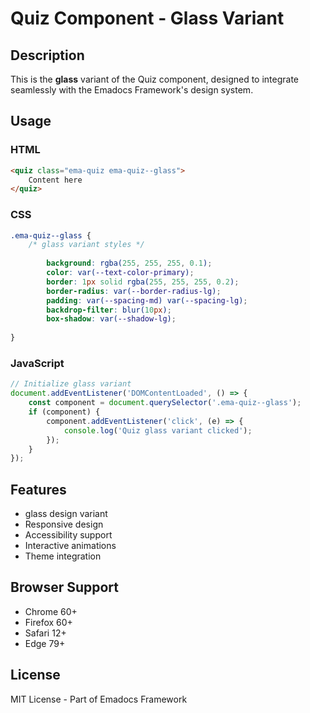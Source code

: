 # Quiz Component - Glass Variant

## Description
This is the **glass** variant of the Quiz component, designed to integrate seamlessly with the Emadocs Framework's design system.

## Usage

### HTML
```html
<quiz class="ema-quiz ema-quiz--glass">
    Content here
</quiz>
```

### CSS
```css
.ema-quiz--glass {
    /* glass variant styles */
    
        background: rgba(255, 255, 255, 0.1);
        color: var(--text-color-primary);
        border: 1px solid rgba(255, 255, 255, 0.2);
        border-radius: var(--border-radius-lg);
        padding: var(--spacing-md) var(--spacing-lg);
        backdrop-filter: blur(10px);
        box-shadow: var(--shadow-lg);
    
}
```

### JavaScript
```javascript
// Initialize glass variant
document.addEventListener('DOMContentLoaded', () => {
    const component = document.querySelector('.ema-quiz--glass');
    if (component) {
        component.addEventListener('click', (e) => {
            console.log('Quiz glass variant clicked');
        });
    }
});
```

## Features
- glass design variant
- Responsive design
- Accessibility support
- Interactive animations
- Theme integration

## Browser Support
- Chrome 60+
- Firefox 60+
- Safari 12+
- Edge 79+

## License
MIT License - Part of Emadocs Framework
